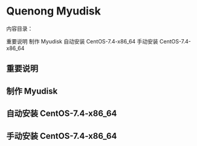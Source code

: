 ﻿# Quenong Myudisk

内容目录：

重要说明
制作 Myudisk
自动安装 CentOS-7.4-x86_64
手动安装 CentOS-7.4-x86_64

## 重要说明

## 制作 Myudisk

## 自动安装 CentOS-7.4-x86_64

## 手动安装 CentOS-7.4-x86_64
